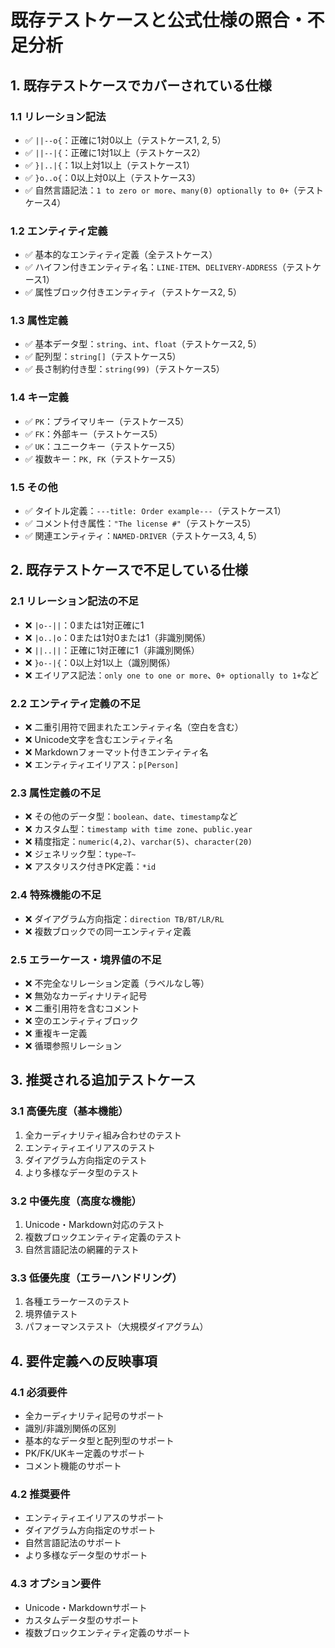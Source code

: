 # 既存テストケースと公式仕様の照合・不足分析

## 1. 既存テストケースでカバーされている仕様

### 1.1 リレーション記法
- ✅ `||--o{`：正確に1対0以上（テストケース1, 2, 5）
- ✅ `||--|{`：正確に1対1以上（テストケース2）
- ✅ `}|..|{`：1以上対1以上（テストケース1）
- ✅ `}o..o{`：0以上対0以上（テストケース3）
- ✅ 自然言語記法：`1 to zero or more`、`many(0) optionally to 0+`（テストケース4）

### 1.2 エンティティ定義
- ✅ 基本的なエンティティ定義（全テストケース）
- ✅ ハイフン付きエンティティ名：`LINE-ITEM`、`DELIVERY-ADDRESS`（テストケース1）
- ✅ 属性ブロック付きエンティティ（テストケース2, 5）

### 1.3 属性定義
- ✅ 基本データ型：`string`、`int`、`float`（テストケース2, 5）
- ✅ 配列型：`string[]`（テストケース5）
- ✅ 長さ制約付き型：`string(99)`（テストケース5）

### 1.4 キー定義
- ✅ `PK`：プライマリキー（テストケース5）
- ✅ `FK`：外部キー（テストケース5）
- ✅ `UK`：ユニークキー（テストケース5）
- ✅ 複数キー：`PK, FK`（テストケース5）

### 1.5 その他
- ✅ タイトル定義：`---title: Order example---`（テストケース1）
- ✅ コメント付き属性：`"The license #"`（テストケース5）
- ✅ 関連エンティティ：`NAMED-DRIVER`（テストケース3, 4, 5）

## 2. 既存テストケースで不足している仕様

### 2.1 リレーション記法の不足
- ❌ `|o--||`：0または1対正確に1
- ❌ `|o..|o`：0または1対0または1（非識別関係）
- ❌ `||..||`：正確に1対正確に1（非識別関係）
- ❌ `}o--|{`：0以上対1以上（識別関係）
- ❌ エイリアス記法：`only one to one or more`、`0+ optionally to 1+`など

### 2.2 エンティティ定義の不足
- ❌ 二重引用符で囲まれたエンティティ名（空白を含む）
- ❌ Unicode文字を含むエンティティ名
- ❌ Markdownフォーマット付きエンティティ名
- ❌ エンティティエイリアス：`p[Person]`

### 2.3 属性定義の不足
- ❌ その他のデータ型：`boolean`、`date`、`timestamp`など
- ❌ カスタム型：`timestamp with time zone`、`public.year`
- ❌ 精度指定：`numeric(4,2)`、`varchar(5)`、`character(20)`
- ❌ ジェネリック型：`type~T~`
- ❌ アスタリスク付きPK定義：`*id`

### 2.4 特殊機能の不足
- ❌ ダイアグラム方向指定：`direction TB/BT/LR/RL`
- ❌ 複数ブロックでの同一エンティティ定義

### 2.5 エラーケース・境界値の不足
- ❌ 不完全なリレーション定義（ラベルなし等）
- ❌ 無効なカーディナリティ記号
- ❌ 二重引用符を含むコメント
- ❌ 空のエンティティブロック
- ❌ 重複キー定義
- ❌ 循環参照リレーション

## 3. 推奨される追加テストケース

### 3.1 高優先度（基本機能）
1. 全カーディナリティ組み合わせのテスト
2. エンティティエイリアスのテスト
3. ダイアグラム方向指定のテスト
4. より多様なデータ型のテスト

### 3.2 中優先度（高度な機能）
1. Unicode・Markdown対応のテスト
2. 複数ブロックエンティティ定義のテスト
3. 自然言語記法の網羅的テスト

### 3.3 低優先度（エラーハンドリング）
1. 各種エラーケースのテスト
2. 境界値テスト
3. パフォーマンステスト（大規模ダイアグラム）

## 4. 要件定義への反映事項

### 4.1 必須要件
- 全カーディナリティ記号のサポート
- 識別/非識別関係の区別
- 基本的なデータ型と配列型のサポート
- PK/FK/UKキー定義のサポート
- コメント機能のサポート

### 4.2 推奨要件
- エンティティエイリアスのサポート
- ダイアグラム方向指定のサポート
- 自然言語記法のサポート
- より多様なデータ型のサポート

### 4.3 オプション要件
- Unicode・Markdownサポート
- カスタムデータ型のサポート
- 複数ブロックエンティティ定義のサポート